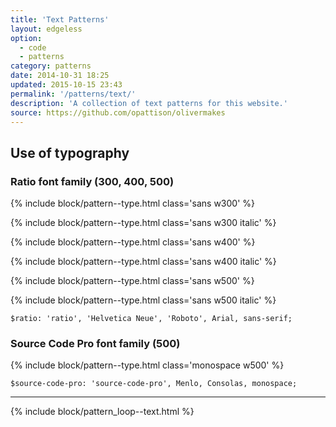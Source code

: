 ```yaml
---
title: 'Text Patterns'
layout: edgeless
option:
  - code
  - patterns
category: patterns
date: 2014-10-31 18:25
updated: 2015-10-15 23:43
permalink: '/patterns/text/'
description: 'A collection of text patterns for this website.'
source: https://github.com/opattison/olivermakes
---
```


## Use of typography

### Ratio font family (300, 400, 500)

{% include block/pattern--type.html class='sans w300' %}

{% include block/pattern--type.html class='sans w300 italic' %}

{% include block/pattern--type.html class='sans w400' %}

{% include block/pattern--type.html class='sans w400 italic' %}

{% include block/pattern--type.html class='sans w500' %}

{% include block/pattern--type.html class='sans w500 italic' %}

```
$ratio: 'ratio', 'Helvetica Neue', 'Roboto', Arial, sans-serif;
```

### Source Code Pro font family (500)

{% include block/pattern--type.html class='monospace w500' %}

```
$source-code-pro: 'source-code-pro', Menlo, Consolas, monospace;
```

---

{% include block/pattern_loop--text.html %}
